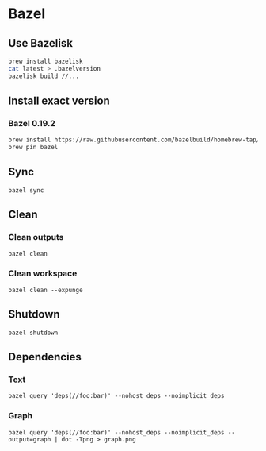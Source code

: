 # Bazel

## Use Bazelisk
```bash
brew install bazelisk
cat latest > .bazelversion
bazelisk build //...
```

## Install exact version

### Bazel 0.19.2
```bash
brew install https://raw.githubusercontent.com/bazelbuild/homebrew-tap/8e0ab3dd0a2570492277c0f91552da4e82f57073/Formula/bazel.rb
brew pin bazel
```

## Sync
`bazel sync`

## Clean

### Clean outputs
`bazel clean`

### Clean workspace
`bazel clean --expunge`

## Shutdown
`bazel shutdown`

## Dependencies

### Text

`bazel query 'deps(//foo:bar)' --nohost_deps --noimplicit_deps`

### Graph

`bazel query 'deps(//foo:bar)' --nohost_deps --noimplicit_deps --output=graph | dot -Tpng > graph.png`